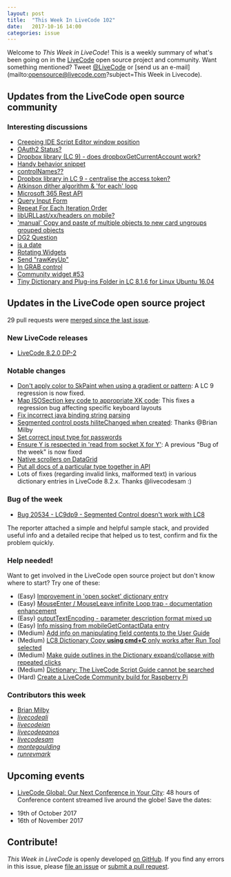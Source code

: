 ```yaml
---
layout: post
title:  "This Week In LiveCode 102"
date:   2017-10-16 14:00
categories: issue
---
```


Welcome to *This Week in LiveCode*!  This is a weekly summary of what's been
going on in the [LiveCode](https://livecode.com/) open source project and
community.  Want something mentioned?  Tweet
[@LiveCode](https://twitter.com/LiveCode) or
[send us an e-mail](mailto:opensource@livecode.com?subject=This Week in Livecode).

## Updates from the LiveCode open source community

<!---
### News & blog posts

- [Testing 1, 2, 28534](https://livecode.com/testing-1-2-28534/): A very interesting blog post by @livecodeali, describing all the different sorts of tests we run.
--->


### Interesting discussions

- [Creeping IDE Script Editor window position](https://www.mail-archive.com/use-livecode@lists.runrev.com/msg89989.html)
- [OAuth2 Status?](https://www.mail-archive.com/use-livecode@lists.runrev.com/msg89994.html)
- [Dropbox library (LC 9) - does dropboxGetCurrentAccount work?](https://www.mail-archive.com/use-livecode@lists.runrev.com/msg90007.html)
- [Handy behavior snippet](https://www.mail-archive.com/use-livecode@lists.runrev.com/msg90025.html)
- [controlNames??](https://www.mail-archive.com/use-livecode@lists.runrev.com/msg90029.html)
- [Dropbox library in LC 9 - centralise the access token?](https://www.mail-archive.com/use-livecode@lists.runrev.com/msg90041.html)
- [Atkinson dither algorithm & 'for each' loop](https://www.mail-archive.com/use-livecode@lists.runrev.com/msg90065.html)
- [Microsoft 365 Rest API](https://www.mail-archive.com/use-livecode@lists.runrev.com/msg90068.html)
- [Query Input Form](https://www.mail-archive.com/use-livecode@lists.runrev.com/msg90079.html)
- [Repeat For Each Iteration Order](https://www.mail-archive.com/use-livecode@lists.runrev.com/msg90083.html)
- [libURLLast/xx/headers on mobile?](https://www.mail-archive.com/use-livecode@lists.runrev.com/msg90097.html)
- ['manual' Copy and paste of multiple objects to new card ungroups	grouped objects](https://www.mail-archive.com/use-livecode@lists.runrev.com/msg90099.html)
- [DG2 Question](https://www.mail-archive.com/use-livecode@lists.runrev.com/msg90119.html)
- [is a date](https://www.mail-archive.com/use-livecode@lists.runrev.com/msg90126.html)
- [Rotating Widgets](https://www.mail-archive.com/use-livecode@lists.runrev.com/msg90129.html)
- [Send "rawKeyUp"](https://www.mail-archive.com/use-livecode@lists.runrev.com/msg90141.html)
- [In GRAB control](https://www.mail-archive.com/use-livecode@lists.runrev.com/msg90149.html)
- [Community widget #53](https://www.mail-archive.com/use-livecode@lists.runrev.com/msg90159.html)
- [Tiny Dictionary and Plug-ins Folder in LC 8.1.6 for Linux Ubuntu 16.04](http://forums.livecode.com/viewtopic.php?t=29987&p=159195#p159195)


## Updates in the LiveCode open source project

29 pull requests were [merged since the last issue](https://github.com/search?utf8=✓&q=org%3Alivecode+is%3Apublic+is%3Apr+is%3Amerged+merged%3A2017-10-09..2017-10-15&type=Issues).


### New LiveCode releases

- [LiveCode 8.2.0 DP-2](https://downloads.livecode.com/livecode/#8_2_0)


### Notable changes

- [Don't apply color to SkPaint when using a gradient or pattern](https://github.com/livecode/livecode/pull/6054): A LC 9 regression is now fixed.
- [Map ISOSection key code to appropriate XK code](https://github.com/livecode/livecode/pull/6052): This fixes a regression bug affecting specific keyboard layouts
- [Fix incorrect java binding string parsing](https://github.com/livecode/livecode/pull/6047)
- [Segmented control posts hiliteChanged when created](https://github.com/livecode/livecode/pull/6044): Thanks @Brian Milby
- [Set correct input type for passwords](https://github.com/livecode/livecode/pull/6039)
- [Ensure Y is respected in 'read from socket X for Y'](https://github.com/livecode/livecode/pull/6033): A previous "Bug of the week" is now fixed
- [Native scrollers on DataGrid](https://github.com/livecode/livecode-ide/pull/1779)
- [Put all docs of a particular type together in API](https://github.com/livecode/livecode/pull/6014)
- Lots of fixes (regarding invalid links, malformed text) in various dictionary entries in LiveCode 8.2.x. Thanks @livecodesam :)

### Bug of the week

- [Bug 20534 - LC9dp9 - Segmented Control doesn't work with LC8](http://quality.livecode.com/show_bug.cgi?id=20534)

The reporter attached a simple and helpful sample stack, and provided useful info and a detailed recipe that helped us to test, confirm and fix the problem quickly.

### Help needed!

Want to get involved in the LiveCode open source project but don't know where
to start?  Try one of these:

- (Easy) [Improvement in 'open socket' dictionary entry](http://quality.livecode.com/show_bug.cgi?id=19597)
- (Easy) [MouseEnter / MouseLeave infinite Loop trap - documentation enhancement](http://quality.livecode.com/show_bug.cgi?id=20529)
- (Easy) [outputTextEncoding - parameter description format mixed up](http://quality.livecode.com/show_bug.cgi?id=19351)
- (Easy) [Info missing from mobileGetContactData entry](http://quality.livecode.com/show_bug.cgi?id=20359)
- (Medium) [Add info on manipulating field contents to the User Guide](http://quality.livecode.com/show_bug.cgi?id=18990)
- (Medium) [LC8 Dictionary Copy **using cmd+C** only works after Run Tool selected](http://quality.livecode.com/show_bug.cgi?id=17819)
- (Medium) [Make guide outlines in the Dictionary expand/collapse with repeated clicks](http://quality.livecode.com/show_bug.cgi?id=18184)
- (Medium) [Dictionary: The LiveCode Script Guide cannot be searched](http://quality.livecode.com/show_bug.cgi?id=15957)
- (Hard) [Create a LiveCode Community build for Raspberry Pi](http://forums.livecode.com/viewtopic.php?f=76&t=27912)

### Contributors this week

- [Brian Milby](https://github.com/bwmilby)
- *[livecodeali](https://github.com/livecodeali)*
- *[livecodeian](https://github.com/livecodeian)*
- *[livecodepanos](https://github.com/livecodepanos)*
- *[livecodesam](https://github.com/livecodesam)*
- *[montegoulding](https://github.com/montegoulding)*
- *[runrevmark](https://github.com/runrevmark)*

<!---
## Other LiveCode News

This section brings you other interesting news from across the LiveCode universe over the last week. This section may include non OSS projects.

- [the dreaded "cannot connect to iTunes" - inapp purchase problem](http://forums.livecode.com/viewtopic.php?f=49&t=29923)
--->

## Upcoming events

* [LiveCode Global: Our Next Conference in Your City](https://livecode.com/livecode-global-our-next-conference-in-your-city/): 48 hours of Conference content streamed live around the globe! Save the dates:

- 19th of October 2017
- 16th of November 2017

## Contribute!

*This Week in LiveCode* is openly developed
[on GitHub](https://github.com/livecode/this-week-in-livecode).
If you find any errors in this issue, please
[file an issue](https://github.com/livecode/this-week-in-livecode/issues) or
[submit a pull request](https://github.com/livecode/this-week-in-livecode/pulls).
